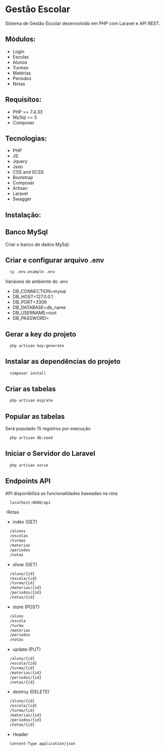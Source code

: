 # Gestão Escolar

Sistema de Gestão Escolar desenvolvido em PHP com Laravel e API REST.

## Módulos:

- Login
- Escolas
- Alunos
- Turmas
- Matérias
- Períodos
- Notas

## Requisitos:

- PHP >= 7.4.33
- MySql >= 5
- Composer

## Tecnologias:

- PHP
- JS
- Jquery
- Json
- CSS and SCSS
- Bootstrap
- Composer
- Artisan
- Laravel
- Swagger

## Instalação:

## Banco MySql

Criar o banco de dados MySql.

## Criar e configurar arquivo .env

```bash
  cp .env.example .env
```

Variáveis de ambiente do .env

-   DB_CONNECTION=mysql
-   DB_HOST=127.0.0.1
-   DB_PORT=3306
-   DB_DATABASE=db_name
-   DB_USERNAME=root
-   DB_PASSWORD=

## Gerar a key do projeto

```bash
  php artisan key:generate
```

## Instalar as dependências do projeto

```bash
  composer install
```

## Criar as tabelas

```bash
  php artisan migrate
```

## Popular as tabelas

Será populado 15 registros por execução

```bash
  php artisan db:seed
```

## Iniciar o Servidor do Laravel

```bash
  php artisan serve
```

## Endpoints API

API disponibiliza as funcionalidades baseadas na rota:

```bash
  localhost:8000/api
```

-Rotas

-   index (GET)

```bash
  /alunos
  /escolas
  /turmas
  /materias
  /periodos
  /notas
```

-   show (GET)

```bash
  /aluno/{id}
  /escola/{id}
  /turma/{id}
  /materias/{id}
  /periodos/{id}
  /notas/{id}
```

-   store (POST)

```bash
  /aluno
  /escola
  /turma
  /materias
  /periodos
  /notas
```

-   update (PUT)

```bash
  /aluno/{id}
  /escola/{id}
  /turma/{id}
  /materias/{id}
  /periodos/{id}
  /notas/{id}
```

-   destroy (DELETE)

```bash
  /aluno/{id}
  /escola/{id}
  /turma/{id}
  /materias/{id}
  /periodos/{id}
  /notas/{id}
```

-   Header

```bash
  Content-Type application/json
```
